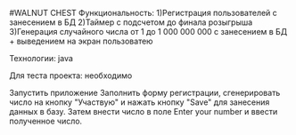 #WALNUT CHEST
Функциональность: 
1)Регистрация пользователей с занесением в БД
2)Таймер с подсчетом до финала розыгрыша
3)Генерация случайного числа от 1 до 1 000 000 000 с занесением в БД + выведением на экран пользоватею

Технологии: java

Для теста проекта: необходимо

Запустить приложение
Заполнить форму регистрации, сгенерировать число на кнопку "Участвую" и нажать кнопку "Save" для занесения данных в базу. Затем внести число в поле Enter your number и ввести полученное число.

